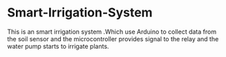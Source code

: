 # Smart-Irrigation-System
This is an smart irrigation system .Which use Arduino to collect data from the soil sensor and the microcontroller provides signal to the relay and the water pump starts to irrigate plants.
